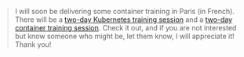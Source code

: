 > I will soon be delivering some container training in Paris
> (in French). There will be a
> [two-day Kubernetes training session](https://enix.io/fr/services/formation/deployer-ses-applications-avec-kubernetes/)
> and a
> [two-day container training session](https://enix.io/fr/services/formation/bien-demarrer-avec-les-conteneurs/).
> Check it out, and if you are not interested but know someone who 
> might be, let them know, I will appreciate it! Thank you!